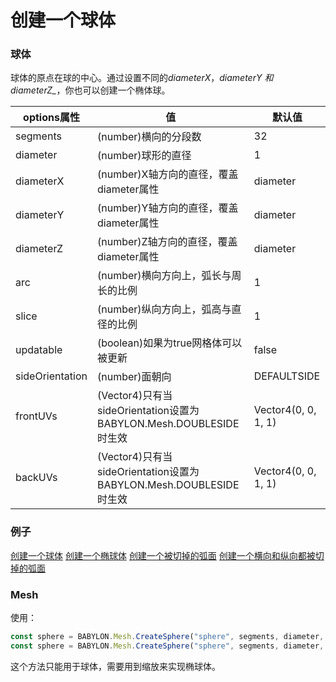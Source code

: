 创建一个球体
===

### 球体

球体的原点在球的中心。通过设置不同的*diameterX*，*diameterY *和*diameterZ_*，你也可以创建一个椭体球。

|options属性|值|默认值|
|--|--|--|
|segments|(number)横向的分段数|32|
|diameter|(number)球形的直径|1|
|diameterX|(number)X轴方向的直径，覆盖diameter属性|diameter|
|diameterY|(number)Y轴方向的直径，覆盖diameter属性|diameter|
|diameterZ|(number)Z轴方向的直径，覆盖diameter属性|diameter|
|arc|(number)横向方向上，弧长与周长的比例|1|
|slice|(number)纵向方向上，弧高与直径的比例|1|
|updatable|(boolean)如果为true网格体可以被更新|false|
|sideOrientation|(number)面朝向|DEFAULTSIDE|
|frontUVs|(Vector4)只有当sideOrientation设置为BABYLON.Mesh.DOUBLESIDE时生效|Vector4(0, 0, 1, 1)|
|backUVs|(Vector4)只有当sideOrientation设置为BABYLON.Mesh.DOUBLESIDE时生效|Vector4(0, 0, 1, 1)|

### 例子

[创建一个球体](https://playground.babylonjs.com/#WIR77Z)
[创建一个椭球体](https://playground.babylonjs.com/#WIR77Z#1)
[创建一个被切掉的弧面](https://playground.babylonjs.com/#WIR77Z#2)
[创建一个横向和纵向都被切掉的弧面](https://playground.babylonjs.com/#WIR77Z#3)

### Mesh

使用：

````javascript
const sphere = BABYLON.Mesh.CreateSphere("sphere", segments, diameter, scene);
const sphere = BABYLON.Mesh.CreateSphere("sphere", segments, diameter, scene, updatable, sideOrientation); //optional parameters after scene
````

这个方法只能用于球体，需要用到缩放来实现椭球体。